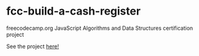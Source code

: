 # fcc-build-a-cash-register
freecodecamp.org JavaScript Algorithms and Data Structures certification project

See the project <a href="https://jacob-diedwardo.github.io/fcc-build-a-cash-register/">here!</a>

